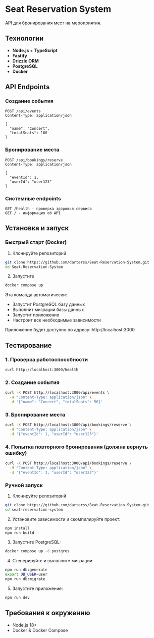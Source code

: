 # Seat Reservation System

API для бронирования мест на мероприятия.

## Технологии

- **Node.js** + **TypeScript**
- **Fastify**
- **Drizzle ORM**
- **PostgreSQL**
- **Docker**

## API Endpoints

### Создание события
```
POST /api/events
Content-Type: application/json

{
  "name": "Concert",
  "totalSeats": 100
}
```

### Бронирование места
```
POST /api/bookings/reserve
Content-Type: application/json

{
  "eventId": 1,
  "userId": "user123"
}
```

### Системные endpoints
```
GET /health - проверка здоровья сервиса
GET / - информация об API
```

## Установка и запуск

### Быстрый старт (Docker)

1. Клонируйте репозиторий
```bash
git clone https://github.com/darterss/Seat-Reservation-System.git
cd Seat-Reservation-System
```

2. Запустите
```bash
docker compose up
```

Эта команда автоматически:
- Запустит PostgreSQL базу данных
- Выполнит миграции базы данных
- Запустит приложение
- Настроит все необходимые зависимости

Приложение будет доступно по адресу: http://localhost:3000

## Тестирование

### 1. Проверка работоспособности
```bash
curl http://localhost:3000/health
```

### 2. Создание события
```bash
curl -X POST http://localhost:3000/api/events \
  -H "Content-Type: application/json" \
  -d '{"name": "Concert", "totalSeats": 50}'
```

### 3. Бронирование места
```bash
curl -X POST http://localhost:3000/api/bookings/reserve \
  -H "Content-Type: application/json" \
  -d '{"eventId": 1, "userId": "user123"}'
```

### 4. Попытка повторного бронирования (должна вернуть ошибку)
```bash
curl -X POST http://localhost:3000/api/bookings/reserve \
  -H "Content-Type: application/json" \
  -d '{"eventId": 1, "userId": "user123"}'
```

### Ручной запуск

1. Клонируйте репозиторий
```bash
git clone https://github.com/darterss/Seat-Reservation-System.git
cd seat-reservation-system
```

2. Установите зависимости и скомпилируйте проект:
```bash
npm install
npm run build
```

3. Запустите PostgreSQL:
```bash
docker compose up -d postgres
```

4. Сгенерируйте и выполните миграции:
```bash
npm run db:generate
export DB_USER=user
npm run db:migrate
```

5. Запустите приложение:
```bash
npm run dev
```

## Требования к окружению

- Node.js 18+
- Docker & Docker Compose
